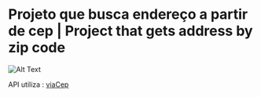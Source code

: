 # Projeto que busca endereço a partir de cep | Project that gets address by zip code

![Alt Text](https://github.com/DaniPoletto/get-info-by-zip-code/blob/master/img/get_cep.gif)

API utiliza : [viaCep](https://viacep.com.br/)
